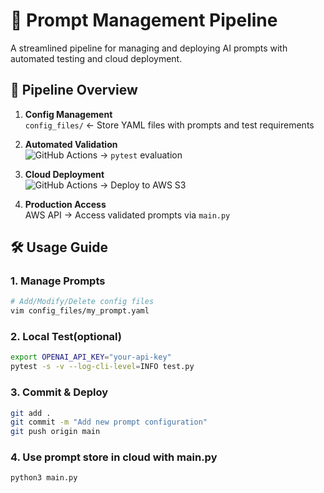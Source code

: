 # 📝 Prompt Management Pipeline

A streamlined pipeline for managing and deploying AI prompts with automated testing and cloud deployment.

## 🚀 Pipeline Overview

1. **Config Management**  
   `config_files/` ← Store YAML files with prompts and test requirements

2. **Automated Validation**  
   ![GitHub Actions](https://img.shields.io/badge/-GitHub%20Workflow%201-blue) → `pytest` evaluation

3. **Cloud Deployment**  
   ![GitHub Actions](https://img.shields.io/badge/-GitHub%20Workflow%202-blue) → Deploy to AWS S3

4. **Production Access**  
   AWS API → Access validated prompts via `main.py`

## 🛠️ Usage Guide

### 1. Manage Prompts
```bash
# Add/Modify/Delete config files
vim config_files/my_prompt.yaml
```
### 2. Local Test(optional)
```bash
export OPENAI_API_KEY="your-api-key"
pytest -s -v --log-cli-level=INFO test.py
```
### 3. Commit & Deploy
```bash
git add .
git commit -m "Add new prompt configuration"
git push origin main
```
### 4. Use prompt store in cloud with main.py
```bash
python3 main.py
```
